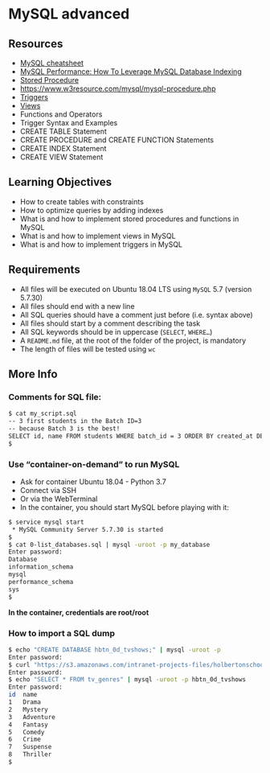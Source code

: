 # MySQL advanced 

## Resources


* [MySQL cheatsheet](https://devhints.io/mysql)
* [MySQL Performance: How To Leverage MySQL Database Indexing](https://stackoverflow.com/questions/3567981/how-do-mysql-indexes-work)
* [Stored Procedure](https://youtu.be/oagHZwY9JJY?si=hqJdv5HFCRbkKlwi)
* https://www.w3resource.com/mysql/mysql-procedure.php
* [Triggers](https://youtu.be/jVbj72YO-8s?si=q7w_Dh9utrzdKpbq)
* [Views](https://youtu.be/wciubfRhvtM?si=g-QAkNwo6GPWRAhK)
* Functions and Operators
* Trigger Syntax and Examples
* CREATE TABLE Statement
* CREATE PROCEDURE and CREATE FUNCTION Statements
* CREATE INDEX Statement
* CREATE VIEW Statement


## Learning Objectives

* How to create tables with constraints
* How to optimize queries by adding indexes
* What is and how to implement stored procedures and functions in MySQL
* What is and how to implement views in MySQL
* What is and how to implement triggers in MySQL


## Requirements

* All files will be executed on Ubuntu 18.04 LTS using `MySQL` 5.7 (version 5.7.30)
* All files should end with a new line
* All SQL queries should have a comment just before (i.e. syntax above)
* All files should start by a comment describing the task
* All SQL keywords should be in uppercase (`SELECT`, `WHERE…`)
* A `README.md` file, at the root of the folder of the project, is mandatory
* The length of files will be tested using `wc`

## More Info
### Comments for SQL file:
```bash
$ cat my_script.sql
-- 3 first students in the Batch ID=3
-- because Batch 3 is the best!
SELECT id, name FROM students WHERE batch_id = 3 ORDER BY created_at DESC LIMIT 3;
$
```
### Use “container-on-demand” to run MySQL

* Ask for container Ubuntu 18.04 - Python 3.7
* Connect via SSH
* Or via the WebTerminal
* In the container, you should start MySQL before playing with it:

```bash
$ service mysql start
 * MySQL Community Server 5.7.30 is started
$
$ cat 0-list_databases.sql | mysql -uroot -p my_database
Enter password: 
Database
information_schema
mysql
performance_schema
sys
$
```

**In the container, credentials are root/root**
### How to import a SQL dump
```bash
$ echo "CREATE DATABASE hbtn_0d_tvshows;" | mysql -uroot -p
Enter password: 
$ curl "https://s3.amazonaws.com/intranet-projects-files/holbertonschool-higher-level_programming+/274/hbtn_0d_tvshows.sql" -s | mysql -uroot -p hbtn_0d_tvshows
Enter password: 
$ echo "SELECT * FROM tv_genres" | mysql -uroot -p hbtn_0d_tvshows
Enter password: 
id  name
1   Drama
2   Mystery
3   Adventure
4   Fantasy
5   Comedy
6   Crime
7   Suspense
8   Thriller
$
```
